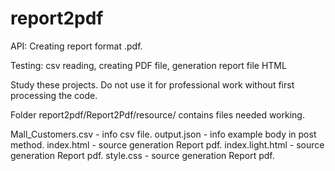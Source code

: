 # report2pdf
API: Creating report format .pdf.

Testing: csv reading, creating PDF file, generation report file HTML

Study these projects. Do not use it for professional work without first processing the code.

Folder report2pdf/Report2Pdf/resource/ contains files needed working.

Mall_Customers.csv - info csv file.
output.json - info example body in post method.
index.html - source generation Report pdf.
index.light.html - source generation Report pdf.
style.css - source generation Report pdf.
